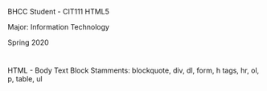 BHCC Student - CIT111 HTML5

Major: Information Technology

Spring 2020

#
HTML - Body Text
Block Stamments: blockquote, div, dl, form, h tags, hr, ol, p, table, ul
